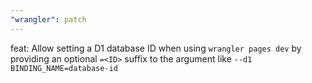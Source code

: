 ```yaml
---
"wrangler": patch
---
```


feat: Allow setting a D1 database ID when using `wrangler pages dev` by providing an optional `=<ID>` suffix to the argument like `--d1 BINDING_NAME=database-id`
